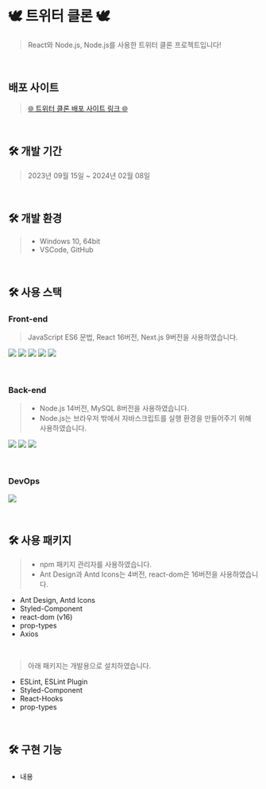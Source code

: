 # 🕊 트위터 클론 🕊
> React와 Node.js, Node.js를 사용한 트위터 클론 프로젝트입니다!
<br>

## 배포 사이트
> [🌐 트위터 클론 배포 사이트 링크 🌐](http://nodebird.xyz/)
<br>

## 🛠 개발 기간
> 2023년 09월 15일 ~ 2024년 02월 08일
<br>

## 🛠 개발 환경
> * Windows 10, 64bit
> * VSCode, GitHub
<br>

## 🛠 사용 스택
### Front-end
> JavaScript ES6 문법, React 16버전, Next.js 9버전을 사용하였습니다.
 <p>
  <!-- HTML5 스킬 아이콘 -->
  <img src="https://img.shields.io/badge/HTML5-E34F26?style=for-the-badge&logo=html5&logoColor=white"/>
  <!-- CSS3 스킬 아이콘 -->
  <img src="https://img.shields.io/badge/CSS3-1572B6?style=for-the-badge&logo=CSS3&logoColor=white">
  <!-- JavaScript 스킬 아이콘 -->
  <img src="https://img.shields.io/badge/JavaScript-F7DF1E?style=for-the-badge&logo=JavaScript&logoColor=white"/>
  <!-- React 스킬 아이콘 -->
  <img src="https://img.shields.io/badge/React-20232A?style=for-the-badge&logo=react&logoColor=61DAFB"/>
  <!-- Next.js 스킬 아이콘 -->
  <img src="https://img.shields.io/badge/Next.js-000?logo=nextdotjs&logoColor=fff&style=for-the-badge"/>
 </p>
<br>

### Back-end
> * Node.js 14버전, MySQL 8버전을 사용하였습니다.
> * Node.js는 브라우저 밖에서 자바스크립트를 실행 환경을 만들어주기 위해 사용하였습니다.
 <p>
  <!-- Node.js 스킬 아이콘 -->
  <img src="https://img.shields.io/badge/Node.js-43853D?style=for-the-badge&logo=node.js&logoColor=white"/>
  <!-- MySQL 스킬 아이콘 -->
  <img src="https://img.shields.io/badge/MySQL-005C84?style=for-the-badge&logo=mysql&logoColor=white"/>
  <!-- AWS 스킬 아이콘 -->
  <img src="https://img.shields.io/badge/Amazon_AWS-FF9900?style=for-the-badge&logo=amazonaws&logoColor=white"/>
 </p>
<br>

### DevOps
  <p>
    <!-- GitHub 스킬 아이콘 -->
    <img src="https://img.shields.io/badge/GitHub-100000?style=for-the-badge&logo=github&logoColor=white"/>
  </p>
<br>

## 🛠 사용 패키지
> * npm 패키지 관리자를 사용하였습니다.
> * Ant Design과 Antd Icons는 4버전, react-dom은 16버전을 사용하였습니다.
* Ant Design, Antd Icons
* Styled-Component
* react-dom (v16)
* prop-types
* Axios
<br>

> 아래 패키지는 개발용으로 설치하였습니다.
* ESLint, ESLint Plugin
* Styled-Component
* React-Hooks
* prop-types
<br>

## 🛠 구현 기능
### 
* 내용
<br>
